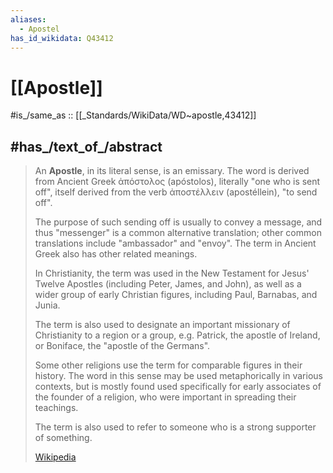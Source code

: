 ```yaml
---
aliases:
  - Apostel
has_id_wikidata: Q43412
---
```


# [[Apostle]] 

#is_/same_as :: [[_Standards/WikiData/WD~apostle,43412]] 

## #has_/text_of_/abstract 

> An **Apostle**, in its literal sense, is an emissary. 
> The word is derived from Ancient Greek ἀπόστολος (apóstolos), literally "one who is sent off", 
> itself derived from the verb ἀποστέλλειν (apostéllein), "to send off". 
> 
> The purpose of such sending off is usually to convey a message, 
> and thus "messenger" is a common alternative translation; 
> other common translations include "ambassador" and "envoy". 
> The term in Ancient Greek also has other related meanings.
>
> In Christianity, the term was used in the New Testament for Jesus' Twelve Apostles 
> (including Peter, James, and John), 
> as well as a wider group of early Christian figures, including Paul, Barnabas, and Junia. 
> 
> The term is also used to designate an important missionary of Christianity 
> to a region or a group, e.g. Patrick, the apostle of Ireland, 
> or Boniface, the "apostle of the Germans". 
> 
> Some other religions use the term for comparable figures in their history. 
> The word in this sense may be used metaphorically in various contexts, 
> but is mostly found used specifically for early associates of the founder of a religion, 
> who were important in spreading their teachings. 
> 
> The term is also used to refer to someone who is a strong supporter of something.
>
> [Wikipedia](https://en.wikipedia.org/wiki/Apostle) 

